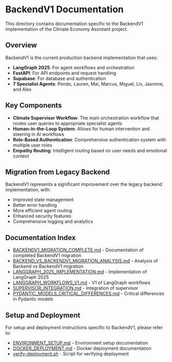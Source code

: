 # BackendV1 Documentation

This directory contains documentation specific to the BackendV1 implementation of the Climate Economy Assistant project.

## Overview

BackendV1 is the current production backend implementation that uses:

- **LangGraph 2025**: For agent workflows and orchestration
- **FastAPI**: For API endpoints and request handling
- **Supabase**: For database and authentication
- **7 Specialist Agents**: Pendo, Lauren, Mai, Marcus, Miguel, Liv, Jasmine, and Alex

## Key Components

- **Climate Supervisor Workflow**: The main orchestration workflow that routes user queries to appropriate specialist agents
- **Human-in-the-Loop System**: Allows for human intervention and steering in AI workflows
- **Role-Based Authentication**: Comprehensive authentication system with multiple user roles
- **Empathy Routing**: Intelligent routing based on user needs and emotional context

## Migration from Legacy Backend

BackendV1 represents a significant improvement over the legacy backend implementation, with:

- Improved state management
- Better error handling
- More efficient agent routing
- Enhanced security features
- Comprehensive logging and analytics

## Documentation Index

- [BACKENDV1_MIGRATION_COMPLETE.md](../migration/BACKENDV1_MIGRATION_COMPLETE.md) - Documentation of completed BackendV1 migration
- [BACKEND_VS_BACKENDV1_MIGRATION_ANALYSIS.md](../migration/BACKEND_VS_BACKENDV1_MIGRATION_ANALYSIS.md) - Analysis of Backend vs BackendV1 migration
- [LANGGRAPH_2025_IMPLEMENTATION.md](../workflows/LANGGRAPH_2025_IMPLEMENTATION.md) - Implementation of LangGraph 2025
- [LANGGRAPH_WORKFLOWS_V1.md](../workflows/LANGGRAPH_WORKFLOWS_V1.md) - V1 of LangGraph workflows
- [SUPERVISOR_INTEGRATION.md](../workflows/SUPERVISOR_INTEGRATION.md) - Integration of supervisor
- [PYDANTIC_MODELS_CRITICAL_DIFFERENCES.md](../architecture/PYDANTIC_MODELS_CRITICAL_DIFFERENCES.md) - Critical differences in Pydantic models

## Setup and Deployment

For setup and deployment instructions specific to BackendV1, please refer to:

- [ENVIRONMENT_SETUP.md](../deployment/ENVIRONMENT_SETUP.md) - Environment setup documentation
- [DOCKER_DEPLOYMENT.md](../deployment/DOCKER_DEPLOYMENT.md) - Docker deployment documentation
- [verify-deployment.sh](../deployment/verify-deployment.sh) - Script for verifying deployment
